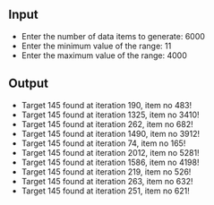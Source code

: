 ## Input

- Enter the number of data items to generate: 6000
- Enter the minimum value of the range: 11 
- Enter the maximum value of the range: 4000

## Output

- Target 145 found at iteration 190, item no 483!
- Target 145 found at iteration 1325, item no 3410!
- Target 145 found at iteration 262, item no 682!
- Target 145 found at iteration 1490, item no 3912!
- Target 145 found at iteration 74, item no 165!
- Target 145 found at iteration 2012, item no 5281!
- Target 145 found at iteration 1586, item no 4198!
- Target 145 found at iteration 219, item no 526!
- Target 145 found at iteration 263, item no 632!
- Target 145 found at iteration 251, item no 621!